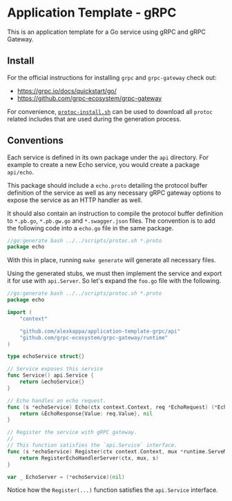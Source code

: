 # Application Template - gRPC

This is an application template for a Go service using gRPC and gRPC Gateway.

## Install

For the official instructions for installing `grpc` and `grpc-gateway` check out:

- https://grpc.io/docs/quickstart/go/
- https://github.com/grpc-ecosystem/grpc-gateway

For convenience, [`protoc-install.sh`](scripts/protoc-install.sh) can be used to download all `protoc` related includes that are used during the generation process.

## Conventions

Each service is defined in its own package under the `api` directory. For example to create a new Echo service, you would create a package `api/echo`.

This package should include a `echo.proto` detailing the protocol buffer definition of the service as well as any necessary gRPC gateway options to expose the service as an HTTP handler as well.

It should also contain an instruction to compile the protocol buffer definition to `*.pb.go`, `*.pb.gw.go` and `*.swagger.json` files. The convention is to add the following code into a `echo.go` file in the same package.

```Go
//go:generate bash ../../scripts/protoc.sh *.proto
package echo
```

With this in place, running `make generate` will generate all necessary files. 

Using the generated stubs, we must then implement the service and export it for use with  `api.Server`. So let's expand the `foo.go` file with the following.

```Go
//go:generate bash ../../scripts/protoc.sh *.proto
package echo

import (
	"context"

	"github.com/alexkappa/application-template-grpc/api"
	"github.com/grpc-ecosystem/grpc-gateway/runtime"
)

type echoService struct{}

// Service exposes this service 
func Service() api.Service {
	return &echoService{}
}

// Echo handles an echo request.
func (s *echoService) Echo(ctx context.Context, req *EchoRequest) (*EchoResponse, error) {
	return &EchoResponse{Value: req.Value}, nil
}

// Register the service with gRPC gateway. 
// 
// This function satisfies the `api.Service` interface.
func (s *echoService) Register(ctx context.Context, mux *runtime.ServeMux) error {
	return RegisterEchoHandlerServer(ctx, mux, s)
}

var _ EchoServer = (*echoService)(nil)
```

Notice how the `Register(...)` function satisfies the `api.Service` interface.